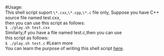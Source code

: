 #Usage:  
This shell script suport ```\*.cxx```,```\*.cpp```,```\*.c``` file only,
Suppose you have C++ source file named test.cxx,  
then you can use this script as follows:  
```$ ./play.sh test.cxx```  
Similarly,if you have a file named test.c,then you can use  
this script as follows:  
```$ ./play.sh test.c```
#Learn more       
You can learn the purpose of writing this shell script [here](http://www.studyandshare.info/compile_shell_script.html).
